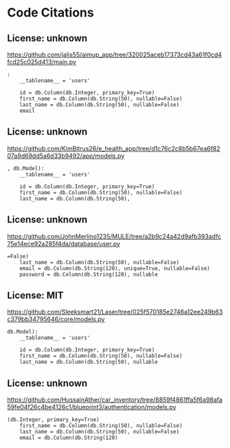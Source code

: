 # Code Citations

## License: unknown
https://github.com/jalis55/aimup_app/tree/320025aceb17373cd43a61f0cd4fcd25c025d413/main.py

```
:
    __tablename__ = 'users'
    
    id = db.Column(db.Integer, primary_key=True)
    first_name = db.Column(db.String(50), nullable=False)
    last_name = db.Column(db.String(50), nullable=False)
    email
```


## License: unknown
https://github.com/KimBitrus26/e_health_app/tree/d1c76c2c8b5b67ea6f8207a9d69dd5a6d33b9492/app/models.py

```
, db.Model):
    __tablename__ = 'users'
    
    id = db.Column(db.Integer, primary_key=True)
    first_name = db.Column(db.String(50), nullable=False)
    last_name = db.Column(db.String(50),
```


## License: unknown
https://github.com/JohnMerlino1235/MULE/tree/a2b9c24a42d9afb393adfc75e14ece92a285f4da/database/user.py

```
=False)
    last_name = db.Column(db.String(50), nullable=False)
    email = db.Column(db.String(120), unique=True, nullable=False)
    password = db.Column(db.String(128), nullable
```


## License: MIT
https://github.com/Sleeksmart21/Laser/tree/025f570185e2746a12ee249b63c379bb34795646/core/models.py

```
db.Model):
    __tablename__ = 'users'
    
    id = db.Column(db.Integer, primary_key=True)
    first_name = db.Column(db.String(50), nullable=False)
    last_name = db.Column(db.String(50), nullable
```


## License: unknown
https://github.com/HussainAther/car_inventory/tree/8859f4861ffa5f6a98afa59fe04f26c4be4126c1/blueprint3/authentication/models.py

```
(db.Integer, primary_key=True)
    first_name = db.Column(db.String(50), nullable=False)
    last_name = db.Column(db.String(50), nullable=False)
    email = db.Column(db.String(120)
```

